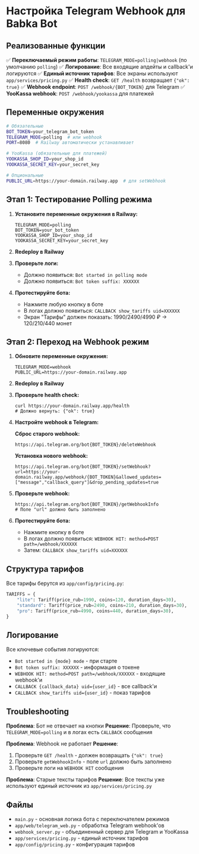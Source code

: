 # Настройка Telegram Webhook для Babka Bot

## Реализованные функции

✅ **Переключаемый режим работы**: `TELEGRAM_MODE=polling|webhook` (по умолчанию `polling`)
✅ **Логирование**: Все входящие апдейты и callback'и логируются
✅ **Единый источник тарифов**: Все экраны используют `app/services/pricing.py`
✅ **Health check**: `GET /health` возвращает `{"ok": true}`
✅ **Webhook endpoint**: `POST /webhook/{BOT_TOKEN}` для Telegram
✅ **YooKassa webhook**: `POST /webhook/yookassa` для платежей

## Переменные окружения

```bash
# Обязательные
BOT_TOKEN=your_telegram_bot_token
TELEGRAM_MODE=polling  # или webhook
PORT=8080  # Railway автоматически устанавливает

# YooKassa (обязательные для платежей)
YOOKASSA_SHOP_ID=your_shop_id
YOOKASSA_SECRET_KEY=your_secret_key

# Опциональные
PUBLIC_URL=https://your-domain.railway.app  # для setWebhook
```

## Этап 1: Тестирование Polling режима

1. **Установите переменные окружения в Railway:**
   ```
   TELEGRAM_MODE=polling
   BOT_TOKEN=your_bot_token
   YOOKASSA_SHOP_ID=your_shop_id
   YOOKASSA_SECRET_KEY=your_secret_key
   ```

2. **Redeploy в Railway**

3. **Проверьте логи:**
   - Должно появиться: `Bot started in polling mode`
   - Должно появиться: `Bot token suffix: XXXXXX`

4. **Протестируйте бота:**
   - Нажмите любую кнопку в боте
   - В логах должно появиться: `CALLBACK show_tariffs uid=XXXXXX`
   - Экран "Тарифы" должен показать: 1990/2490/4990 ₽ → 120/210/440 монет

## Этап 2: Переход на Webhook режим

1. **Обновите переменные окружения:**
   ```
   TELEGRAM_MODE=webhook
   PUBLIC_URL=https://your-domain.railway.app
   ```

2. **Redeploy в Railway**

3. **Проверьте health check:**
   ```
   curl https://your-domain.railway.app/health
   # Должно вернуть: {"ok": true}
   ```

4. **Настройте webhook в Telegram:**

   **Сброс старого webhook:**
   ```
   https://api.telegram.org/bot{BOT_TOKEN}/deleteWebhook
   ```

   **Установка нового webhook:**
   ```
   https://api.telegram.org/bot{BOT_TOKEN}/setWebhook?url=https://your-domain.railway.app/webhook/{BOT_TOKEN}&allowed_updates=["message","callback_query"]&drop_pending_updates=true
   ```

5. **Проверьте webhook:**
   ```
   https://api.telegram.org/bot{BOT_TOKEN}/getWebhookInfo
   # Поле "url" должно быть заполнено
   ```

6. **Протестируйте бота:**
   - Нажмите кнопку в боте
   - В логах должно появиться: `WEBHOOK HIT: method=POST path=/webhook/XXXXXX`
   - Затем: `CALLBACK show_tariffs uid=XXXXXX`

## Структура тарифов

Все тарифы берутся из `app/config/pricing.py`:

```python
TARIFFS = {
    "lite": Tariff(price_rub=1990, coins=120, duration_days=30),
    "standard": Tariff(price_rub=2490, coins=210, duration_days=30), 
    "pro": Tariff(price_rub=4990, coins=440, duration_days=30),
}
```

## Логирование

Все ключевые события логируются:

- `Bot started in {mode} mode` - при старте
- `Bot token suffix: XXXXXX` - информация о токене
- `WEBHOOK HIT: method=POST path=/webhook/XXXXXX` - входящие webhook'и
- `CALLBACK {callback_data} uid={user_id}` - все callback'и
- `CALLBACK show_tariffs uid={user_id}` - показ тарифов

## Troubleshooting

**Проблема**: Бот не отвечает на кнопки
**Решение**: Проверьте, что `TELEGRAM_MODE=polling` и в логах есть `CALLBACK` сообщения

**Проблема**: Webhook не работает
**Решение**: 
1. Проверьте `GET /health` - должен возвращать `{"ok": true}`
2. Проверьте `getWebhookInfo` - поле `url` должно быть заполнено
3. Проверьте логи на `WEBHOOK HIT` сообщения

**Проблема**: Старые тексты тарифов
**Решение**: Все тексты уже используют единый источник из `app/services/pricing.py`

## Файлы

- `main.py` - основная логика бота с переключателем режимов
- `app/web/telegram_web.py` - обработка Telegram webhook'ов
- `webhook_server.py` - объединенный сервер для Telegram и YooKassa
- `app/services/pricing.py` - единый источник тарифов
- `app/config/pricing.py` - конфигурация тарифов
